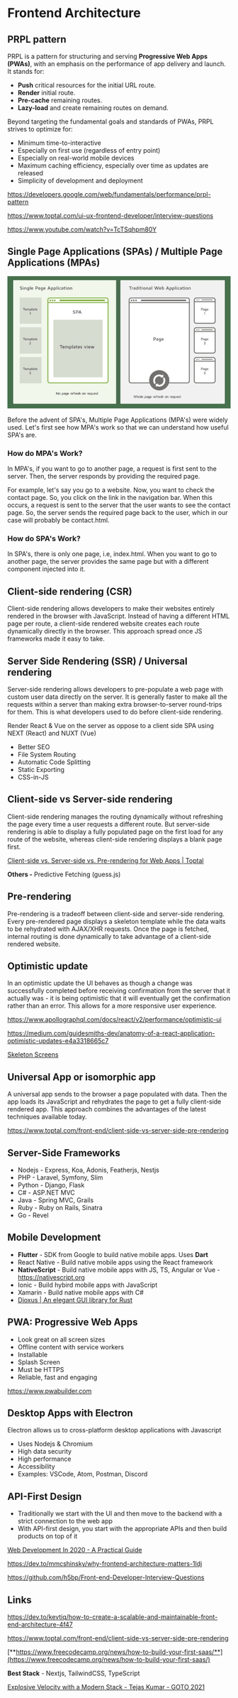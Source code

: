 # Frontend Architecture

## PRPL pattern

PRPL is a pattern for structuring and serving **Progressive Web Apps (PWAs)**, with an emphasis on the performance of app delivery and launch. It stands for:

- **Push** critical resources for the initial URL route.
- **Render** initial route.
- **Pre-cache** remaining routes.
- **Lazy-load** and create remaining routes on demand.

Beyond targeting the fundamental goals and standards of PWAs, PRPL strives to optimize for:

- Minimum time-to-interactive
- Especially on first use (regardless of entry point)
- Especially on real-world mobile devices
- Maximum caching efficiency, especially over time as updates are released
- Simplicity of development and deployment

https://developers.google.com/web/fundamentals/performance/prpl-pattern

https://www.toptal.com/ui-ux-frontend-developer/interview-questions

https://www.youtube.com/watch?v=TcTSqhpm80Y

## Single Page Applications (SPAs) / Multiple Page Applications (MPAs)

![image](../../media/Frontend-Architecture-image1.jpg)

Before the advent of SPA's, Multiple Page Applications (MPA's) were widely used. Let's first see how MPA's work so that we can understand how useful SPA's are.

### How do MPA's Work?

In MPA's, if you want to go to another page, a request is first sent to the server. Then, the server responds by providing the required page.

For example, let's say you go to a website. Now, you want to check the contact page. So, you click on the link in the navigation bar. When this occurs, a request is sent to the server that the user wants to see the contact page. So, the server sends the required page back to the user, which in our case will probably be contact.html.

### How do SPA's Work?

In SPA's, there is only one page, i.e, index.html. When you want to go to another page, the server provides the same page but with a different component injected into it.

## Client-side rendering (CSR)

Client-side rendering allows developers to make their websites entirely rendered in the browser with JavaScript. Instead of having a different HTML page per route, a client-side rendered website creates each route dynamically directly in the browser. This approach spread once JS frameworks made it easy to take.

## Server Side Rendering (SSR) / Universal rendering

Server-side rendering allows developers to pre-populate a web page with custom user data directly on the server. It is generally faster to make all the requests within a server than making extra browser-to-server round-trips for them. This is what developers used to do before client-side rendering.

Render React & Vue on the server as oppose to a client side SPA using NEXT (React) and NUXT (Vue)

- Better SEO
- File System Routing
- Automatic Code Splitting
- Static Exporting
- CSS-in-JS

## Client-side vs Server-side rendering

Client-side rendering manages the routing dynamically without refreshing the page every time a user requests a different route. But server-side rendering is able to display a fully populated page on the first load for any route of the website, whereas client-side rendering displays a blank page first.

[Client-side vs. Server-side vs. Pre-rendering for Web Apps | Toptal](https://www.toptal.com/front-end/client-side-vs-server-side-pre-rendering)

**Others -** Predictive Fetching (guess.js)

## Pre-rendering

Pre-rendering is a tradeoff between client-side and server-side rendering. Every pre-rendered page displays a skeleton template while the data waits to be rehydrated with AJAX/XHR requests. Once the page is fetched, internal routing is done dynamically to take advantage of a client-side rendered website.

## Optimistic update

In an optimistic update the UI behaves as though a change was successfully completed before receiving confirmation from the server that it actually was - it is being optimistic that it will eventually get the confirmation rather than an error. This allows for a more responsive user experience.

https://www.apollographql.com/docs/react/v2/performance/optimistic-ui

https://medium.com/guidesmiths-dev/anatomy-of-a-react-application-optimistic-updates-e4a3318665c7

[Skeleton Screens](http://www.lukew.com/ff/entry.asp?1797)

## Universal App or isomorphic app

A universal app sends to the browser a page populated with data. Then the app loads its JavaScript and rehydrates the page to get a fully client-side rendered app. This approach combines the advantages of the latest techniques available today.

https://www.toptal.com/front-end/client-side-vs-server-side-pre-rendering

## Server-Side Frameworks

- Nodejs - Express, Koa, Adonis, Featherjs, Nestjs
- PHP - Laravel, Symfony, Slim
- Python - Django, Flask
- C# - ASP.NET MVC
- Java - Spring MVC, Grails
- Ruby - Ruby on Rails, Sinatra
- Go - Revel

## Mobile Development

- **Flutter** - SDK from Google to build native mobile apps. Uses **Dart**
- React Native - Build native mobile apps using the React framework
- **NativeScript** - Build native mobile apps with JS, TS, Angular or Vue - https://nativescript.org
- Ionic - Build hybird mobile apps with JavaScript
- Xamarin - Build native mobile apps with C#
- [Dioxus | An elegant GUI library for Rust](https://dioxuslabs.com/)

## PWA: Progressive Web Apps

- Look great on all screen sizes
- Offline content with service workers
- Installable
- Splash Screen
- Must be HTTPS
- Reliable, fast and engaging

https://www.pwabuilder.com

## Desktop Apps with Electron

Electron allows us to cross-platform desktop applications with Javascript

- Uses Nodejs & Chromium
- High data security
- High performance
- Accessibility
- Examples: VSCode, Atom, Postman, Discord

## API-First Design

- Traditionally we start with the UI and then move to the backend with a strict connection to the web app
- With API-first design, you start with the appropriate APIs and then build products on top of it

[Web Development In 2020 - A Practical Guide](https://www.youtube.com/watch?v=0pThnRneDjw)

https://dev.to/mmcshinsky/why-frontend-architecture-matters-1ldj

https://github.com/h5bp/Front-end-Developer-Interview-Questions

## Links

https://dev.to/kevtiq/how-to-create-a-scalable-and-maintainable-front-end-architecture-4f47

https://www.toptal.com/front-end/client-side-vs-server-side-pre-rendering

[**https://www.freecodecamp.org/news/how-to-build-your-first-saas/**](https://www.freecodecamp.org/news/how-to-build-your-first-saas/)

**Best Stack** - Nextjs, TailwindCSS, TypeScript

[Explosive Velocity with a Modern Stack - Tejas Kumar - GOTO 2021](https://www.youtube.com/watch?v=KTkyQ3z7M8w&ab_channel=GOTOConferences)
